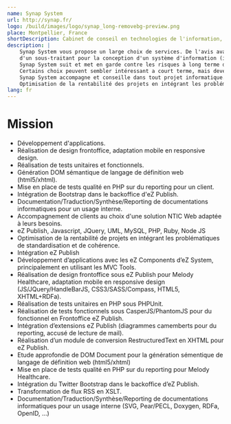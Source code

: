 ```yaml
---
name: Synap System
url: http://synap.fr/
logo: /build/images/logo/synap_long-removebg-preview.png
place: Montpellier, France
shortDescription: Cabinet de conseil en technologies de l'information, spécialisé en solutions open-source, en interopérabilité et en accessibilité web.
description: |
    Synap System vous propose un large choix de services. De l'avis avant de se lancer dans un projet ou du besoin
    d'un sous-traitant pour la conception d'un système d'information (intranet, extranet ou internet).
    Synap System suit et met en garde contre les risques à long terme des choix techniques.
    Certains choix peuvent sembler intéressant a court terme, mais devenir très coûteux à long terme.
    Synap System accompagne et conseille dans tout projet informatique.
    Optimisation de la rentabilité des projets en intégrant les problématiques de standardisation et de cohérence le plus tôt possible.
lang: fr
---
```


# Mission

- Développement d'applications.
- Réalisation de design frontoffice, adaptation mobile en responsive design.
- Réalisation de tests unitaires et  fonctionnels.
- Génération DOM sémantique de langage de définition web (html5/xhtml).
- Mise en place de tests qualité en PHP sur du reporting pour un client.
- Intégration de Bootstrap dans le backoffice d'eZ Publish.
- Documentation/Traduction/Synthèse/Reporting de documentations informatiques pour un usage interne.
- Accompagnement de clients au choix d'une solution NTIC Web adaptée à leurs besoins.
- eZ Publish, Javascript, JQuery, UML, MySQL, PHP, Ruby, Node JS
- Optimisation de la rentabilité de projets en intégrant les problématiques de standardisation et de cohérence.
- Intégration eZ Publish
- Développement d’applications avec les eZ Components d’eZ System, principalement en utilisant les MVC Tools.
- Réalisation de design frontoffice sous eZ Publish pour Melody Healthcare, adaptation mobile en responsive design (JS/JQuery/HandleBarJS, CSS3/SASS/Compass, HTML5,   XHTML+RDFa).
- Réalisation de tests unitaires en PHP sous PHPUnit.
- Réalisation de tests fonctionnels sous CasperJS/PhantomJS pour du fonctionnel en Frontoffice eZ Publish.
- Intégration d’extensions eZ Publish (diagrammes camemberts pour du reporting, accusé de lecture de mail).
- Réalisation d’un module de conversion RestructuredText en XHTML pour eZ Publish.
- Etude approfondie de DOM Document pour la génération sémentique de langage de définition web (html5/xhtml)
- Mise en place de tests qualité en PHP sur du reporting pour Melody Healthcare.
- Intégration du Twitter Bootstrap dans le backoffice d’eZ Publish.
- Transformation de flux RSS en XSLT.
- Documentation/Traduction/Synthèse/Reporting de documentations informatiques pour un usage interne (SVG, Pear/PECL, Doxygen, RDFa, OpenID, …)
